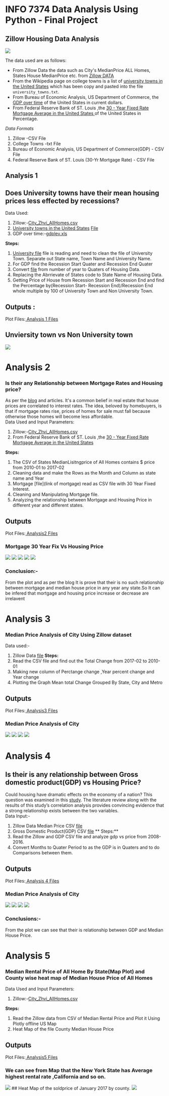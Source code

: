 # INFO 7374 Data Analysis Using Python - Final Project

## Zillow Housing Data Analysis

<img src="http://homevestors.com/wp-content/uploads/ForScreen_RGB_ZillowLogo_White-on-Blue.png">

The data used are as follows:
* From Zillow Data the data such as City's MedianPrice ALL Homes, States House MedianPrice etc. from [Zillow DATA](https://www.zillow.com/research/data/) 
* From the Wikipedia page on college towns is a list of [university towns in the United States](https://en.wikipedia.org/wiki/List_of_college_towns#College_towns_in_the_United_States) which has been copy and pasted into the file ```university_towns.txt```.
* From Bureau of Economic Analysis, US Department of Commerce, the [GDP over time](http://www.bea.gov/national/index.htm#gdp) of the United States in current dollars.
* From Federal Reserve Bank of ST. Louis ,the [30 - Year Fixed Rate Mortgage Average in the United States ](https://fred.stlouisfed.org/series/MORTGAGE30US) of the United States in Percentage. 

*Data Formats*

1. Zillow -CSV File
2. College Towns -txt File
3. Bureau of Economic Analysis, US Department of Commerce(GDP) - CSV File
4. Federal Reserve Bank of ST. Louis (30-Yr Mortgage Rate) - CSV File
## Analysis 1

## Does University towns have their mean housing prices less effected by recessions?

Data Used:

1. Zillow:-[City_Zhvi_AllHomes.csv](City_Zhvi_AllHomes.csv)
2. [University towns in the United States](https://en.wikipedia.org/wiki/List_of_college_towns#College_towns_in_the_United_States) [File]()
3. GDP over time:-[gdplev.xls]()

**Steps:**

1. <a href=" ">University file</a> file is reading and need to clean the file of University Town. Separate out State name, Town Name and University Name.
2. For GDP find the Recession Start Quater and Recession End Quater
3. Convert [file](filelink) from number of year to Quaters of Housing Data.
4. Replacing the Abrrievate of States code to State Name of Housing Data.
5. Getting Price of House from Recession Start and Recession End and find the Percentage by(Recession Start- Recession End)/Recession End  whole multiple by 100 of University Town and Non University Town.

## Outputs :
Plot Files:<a href="Output/Analysis1/Analysis1_University_NonUniversity.png"> Analysis 1 Files</a>

## Unviersity town vs Non University town
<img src="Output/Analysis1/Analysis1_University_NonUniversity.png">

# Analysis 2

### Is their any Relationship between Mortgage Rates and Housing price?
As per the [blog](http://www.bankrate.com/finance/mortgages/rising-rates-lower-house-prices.aspx) and articles. It's a common belief in real estate that house prices are correlated to interest rates. The idea, beloved by homebuyers, is that if mortgage rates rise, prices of homes for sale must fall because otherwise those homes will become less affordable.<br>
Data Used and Input Parameters:
1. Zillow:-[City_Zhvi_AllHomes.csv](City_Zhvi_AllHomes.csv)
2. From Federal Reserve Bank of ST. Louis ,the [30 - Year Fixed Rate Mortgage Average in the United States ](https://fred.stlouisfed.org/series/MORTGAGE30US)

**Steps:**
1. The CSV of States MedianLisitngprice of All Homes contains $ price from 2010-01 to 2017-02
2. Cleaning data and make the Rows as the Month and Column as state name and Year
3. Mortgage [file](link of mortgage) read as CSV file with 30 Year Fixed Interest.
4. Cleaning and Manipulating Mortgage file.
5. Analyzing the relationship between Mortgage and Housing Price in different year and different states.

## Outputs
Plot Files:<a href="Output/Analysis2"> Analysis2 Files </a>

### Mortgage 30 Year Fix Vs Housing Price
<img src="Output/Analysis2/Analysis2_California.png">
<img src="Output/Analysis2/Analysis2_Connecticut.png">
<img src="Output/Analysis2/Analysis2_Maine.png">
<img src="Output/Analysis2/Analysis2_Massachusetts.png">
<img src="Output/Analysis2/Analysis2_New_York.png">

### Conclusion:-
From the plot and as per the blog It is prove that their is no such relationship between mortgage and median house price in any year any state.So It can be infered that mortgage and housing price increase or decrease are irrelavent

# Analysis 3

### Median Price Analysis of City Using Zillow dataset

Data used:-
1. Zillow Data [file]()
**Steps:**
1. Read the CSV file and find out the Total Change from 2017-02 to 2010-01
2. Making new column of Perctange change ,Year percent change and Year change
3. Plotting the Graph Mean total Change Grouped By State, City and Metro

## Outputs
Plot Files:<a href="Output/Analysis3"> Analysis3 Files </a>

### Median Price Analysis of City
<img src="Output/Analysis3/Analysis3_Mean_City.png">
<img src="Output/Analysis3/Analysis3_Mean_Metro.png">
<img src="Output/Analysis3/Analysis3_Mean_State.png">
<img src="Output/Analysis3/Analysis3_Mean_Per_City.png">

# Analysis 4

## Is their is any relationship between Gross domestic product(GDP) vs Housing Price?
Could housing have dramatic effects on the economy of a nation? This question was examined in this [study](http://www.aabri.com/manuscripts/10490.pdf). The
literature review along with the results of this study’s correlation analysis provides convincing
evidence that a strong relationship exists between the two variables.<br>
Data Input:-
1. Zillow Data Median Price CSV [file]()
2. Gross Domestic Product(GDP) CSV [file]()
** Steps:**
1. Read the Zillow and GDP CSV file and analyze gdp vs price from 2008-2016.
2. Convert Months to Quater Period to as the GDP is in Quaters and to do Comparisons between them.

## Outputs
Plot Files:<a href="Output/Analysis4"> Analysis 4 Files </a>

### Median Price Analysis of City
<img src="Output/Analysis4/Analysis4_New_York.png">
<img src="Output/Analysis4/Analysis4_California.png">
<img src="Output/Analysis4/Analysis4_Alabama.png">
<img src="Output/Analysis4/Analysis4_Massachusetts.png">


### Conclusions:-
From the plot we can see that their is relationship between GDP and Median House Price.

# Analysis 5

### Median Rental Price of All Home By State(Map Plot) and County wise heat map of Median House Price of All Homes

Data Used and Input Parameters:
1. Zillow:-[City_Zhvi_AllHomes.csv](City_Zhvi_AllHomes.csv)

**Steps:**

1. Read the Zillow data from CSV of Median Rental Price and Plot it Using Plotly offline US Map
2. Heat Map of the file County Median House Price

## Outputs

Plot Files:<a href="Output/Analysis5"> Analysis5 Files </a>
### We can see from Map that the New York State has Average highest rental rate ,California and so on.

<img src="Output/Analysis5/Analysis5_State.png">
## Heat Map of the soldprice of January 2017 by county. 

<img src="Output/Analysis5/bokeh_plot (2).png">




